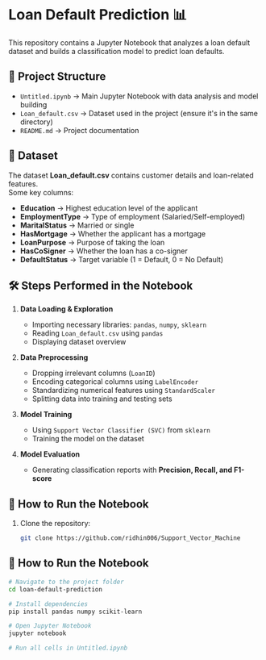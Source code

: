 # Loan Default Prediction 📊

This repository contains a Jupyter Notebook that analyzes a loan default dataset and builds a classification model to predict loan defaults.

## 📂 Project Structure
- `Untitled.ipynb` → Main Jupyter Notebook with data analysis and model building  
- `Loan_default.csv` → Dataset used in the project (ensure it's in the same directory)  
- `README.md` → Project documentation  

## 📜 Dataset
The dataset **Loan_default.csv** contains customer details and loan-related features.  
Some key columns:
- **Education** → Highest education level of the applicant  
- **EmploymentType** → Type of employment (Salaried/Self-employed)  
- **MaritalStatus** → Married or single  
- **HasMortgage** → Whether the applicant has a mortgage  
- **LoanPurpose** → Purpose of taking the loan  
- **HasCoSigner** → Whether the loan has a co-signer  
- **DefaultStatus** → Target variable (1 = Default, 0 = No Default)  

## 🛠 Steps Performed in the Notebook
1. **Data Loading & Exploration**
   - Importing necessary libraries: `pandas`, `numpy`, `sklearn`
   - Reading `Loan_default.csv` using `pandas`
   - Displaying dataset overview  

2. **Data Preprocessing**
   - Dropping irrelevant columns (`LoanID`)
   - Encoding categorical columns using `LabelEncoder`
   - Standardizing numerical features using `StandardScaler`
   - Splitting data into training and testing sets  

3. **Model Training**
   - Using `Support Vector Classifier (SVC)` from `sklearn`
   - Training the model on the dataset  

4. **Model Evaluation**
   - Generating classification reports with **Precision, Recall, and F1-score**  

## 🚀 How to Run the Notebook
1. Clone the repository:  
   ```bash
   git clone https://github.com/ridhin006/Support_Vector_Machine

## 🚀 How to Run the Notebook

```bash
# Navigate to the project folder
cd loan-default-prediction

# Install dependencies
pip install pandas numpy scikit-learn

# Open Jupyter Notebook
jupyter notebook

# Run all cells in Untitled.ipynb

